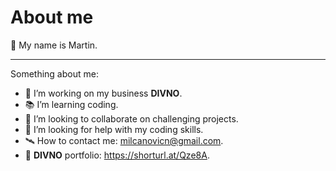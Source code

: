 # About me

🦾 My name is Martin. 
_____________________

Something about me:

- 🧪 I’m working on my business **DIVNO**.
- 📚 I’m learning coding.
- 🔭 I’m looking to collaborate on challenging projects.
- 🔬 I’m looking for help with my coding skills.
- 🛰 How to contact me: <milcanovicn@gmail.com>.
- 💾 **DIVNO** portfolio: <https://shorturl.at/Qze8A>.

